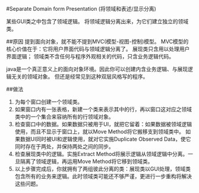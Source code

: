 #Separate Domain form Presentation (将领域和表述/显示分离)


某些GUI类之中包含了领域逻辑。
将领域逻辑分离出来，为它们建立独立的领域类。

##原因
提到面向对象，就不能不提到MVC(模型-视图-控制)模型。
MVC模型的核心价值在于：它将用户界面代码与领域逻辑分离了。
展现类只含用以处理用户界面逻辑；
领域类不含任何与程序外观相关的代码，只含业务逻辑代码。

java是一个真正意义上的面向对象环境。因此你可以创建内含业务逻辑、与展现逻辑无关的领域对象。
但还是经常见到这种双层风格写的程序。

##做法
1. 为每个窗口创建一个领域类。
2. 如果窗口内有一张表格，新建一个类来表示其中的行，再以窗口这对应之领域类中的一个集合来容纳所有的行领域对象。
3. 检查窗口中的数据。如果数据只被用于UI，就把它留着：如果数据被领域逻辑使用，而且不显示于窗口上，就以Move Method将它搬移支到领域类中。
如果数据UI同时被UI和逻辑使用，就对它实施Duplicate Observed Data，使它同时存在于两处，并保持两处之间的同步。
4. 检查展现类中的逻辑。实施Extract Method将展示逻辑从领域逻辑中分离。一旦隔离了领域逻辑，再运用Move Method将它移到领域类。
5. 以上步骤完成后，你就拥有了两组彼此分离的类：展现类以GUI处理，领域类包含所有的业务来逻辑。此时领域类可能还不够严谨，更进行一步重构将解决这些问题。